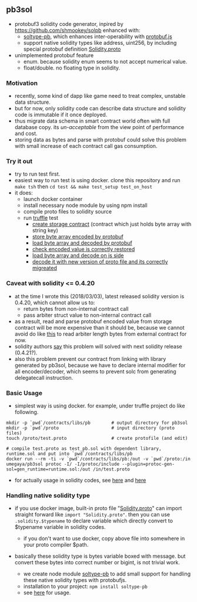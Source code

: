 ## pb3sol
- protobuf3 solidity code generator, inpired by https://github.com/shmookey/solpb enhanced with:
  - [soltype-pb](https://www.npmjs.com/package/soltype-pb), which enhances inter-operability with [protobuf.js](https://github.com/dcodeIO/ProtoBuf.js/)
  - support native solidity types like address, uint256, by including special protobuf definition [Solidity.proto](https://github.com/umegaya/pb3sol/blob/master/src/protoc/include/Solidity.proto)
- unimplemented protobuf feature
  - enum. because solidity enum seems to not accept numerical value. 
  - float/double. no floating type in solidity. 



### Motivation
- recently, some kind of dapp like game need to treat complex, unstable data structure. 
- but for now, only solidity code can describe data structure and solidity code is immutable if it once deployed. 
- thus migrate data schema in smart contract world often with full database copy. its *un-acceptable* from the view point of performance and cost. 
- storing data as bytes and parse with protobuf could solve this problem with small increase of each contract call gas consumption. 



### Try it out
- try to run test first. 
- easiest way to run test is using docker. clone this repository and run ```make tsh``` then ```cd test && make test_setup test_on_host```
- it does:
  - launch docker container
  - install necessary node module by using npm install
  - compile proto files to solidity source
  - run [truffle](http://truffleframework.com/) test
    - [create storage contract](https://github.com/umegaya/pb3sol/blob/master/test/contracts/libs/Storage.sol) (contract which just holds byte array with string key)
    - [store byte array encoded by protobuf](https://github.com/umegaya/pb3sol/blob/master/test/contracts/Version1.sol#L14)
    - [load byte array and decoded by protobuf](https://github.com/umegaya/pb3sol/blob/master/test/contracts/Version1.sol#L48)
    - [check encoded value is correctly restored](https://github.com/umegaya/pb3sol/blob/master/test/contracts/Version1.sol#L53)
    - [load byte array and decode on js side](https://github.com/umegaya/pb3sol/blob/master/test/test/v1_access.js#L81)
    - [decode it with new version of proto file and its correctly migreated](https://github.com/umegaya/pb3sol/blob/master/test/test/v1_access.js#L99)



### Caveat with solidity <= 0.4.20
- at the time I wrote this (2018/03/03), latest released solidity version is 0.4.20, which cannot allow us to:
  - return bytes from non-internal contract call
  - pass arbiter struct value to non-internal contract call
- as a result, read and parse protobuf encoded value from storage contract will be more expensive than it should be, because we cannot avoid do like [this](https://github.com/umegaya/pb3sol/blob/master/test/contracts/libs/StorageAccessor.sol#L19) to read arbiter length bytes from external contract for now.
- solidity authors [say](https://github.com/ethereum/solidity/pull/3308) this problem will solved with next solidity release (0.4.21?). 
- also this problem prevent our contract from linking with library generated by pb3sol, because we have to declare internal modifier for all encoder/decoder, which seems to prevent solc from generating delegatecall instruction.



### Basic Usage
- simplest way is using docker. for example, under truffle project do like following.
```
mkdir -p `pwd`/contracts/libs/pb 		# output directory for pb3sol
mkdir -p `pwd`/proto 					# input directory (proto files)
touch /proto/test.proto 				# create protofile (and edit) 

# compile test.proto as test_pb.sol with dependent library, runtime.sol and put into `pwd`/contracts/libs/pb 
docker run --rm -ti -v `pwd`/contracts/libs/pb:/out -v `pwd`/proto:/in umegaya/pb3sol protoc -I/ -I/protoc/include --plugin=protoc-gen-sol=gen_runtime=runtime.sol:/out /in/test.proto
```

- for actually usage in solidity codes, see [here](https://github.com/umegaya/pb3sol/blob/master/test/contracts/Version1.sol) and [here](https://github.com/umegaya/pb3sol/blob/master/test/proto/TaskList.proto#L24)



### Handling native solidity type
- if you use docker image, built-in proto file "[Solidity.proto](https://github.com/umegaya/pb3sol/blob/master/src/protoc/include/Solidity.proto)" can import straight forward like ```import "Solidity.proto"```. then you can use ```.solidity.$typename``` to declare variable which directly convert to $typename variable in solidity codes. 
  - if you don't want to use docker, copy above file into somewhere in your proto compiler $path. 

- basically these solidity type is bytes variable boxed with message. but convert these bytes into correct number or bigint, is not trivial work. 
  - we create node module [soltype-pb](https://www.npmjs.com/package/soltype-pb) to add small support for handling these native solidity types with protobufjs.
  - installation to your project: ```npm install soltype-pb```
  - see [here](https://github.com/umegaya/pb3sol/blob/master/test/test/v1_access.js#L65) for usage.

